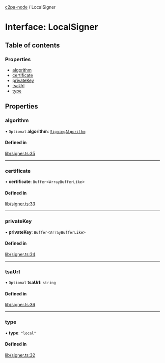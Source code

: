[c2pa-node](../README.md) / LocalSigner

# Interface: LocalSigner

## Table of contents

### Properties

- [algorithm](LocalSigner.md#algorithm)
- [certificate](LocalSigner.md#certificate)
- [privateKey](LocalSigner.md#privatekey)
- [tsaUrl](LocalSigner.md#tsaurl)
- [type](LocalSigner.md#type)

## Properties

### algorithm

• `Optional` **algorithm**: [`SigningAlgorithm`](../enums/SigningAlgorithm.md)

#### Defined in

[lib/signer.ts:35](https://github.com/contentauth/c2pa-node/blob/2485c13/js-src/lib/signer.ts#L35)

___

### certificate

• **certificate**: `Buffer`\<`ArrayBufferLike`\>

#### Defined in

[lib/signer.ts:33](https://github.com/contentauth/c2pa-node/blob/2485c13/js-src/lib/signer.ts#L33)

___

### privateKey

• **privateKey**: `Buffer`\<`ArrayBufferLike`\>

#### Defined in

[lib/signer.ts:34](https://github.com/contentauth/c2pa-node/blob/2485c13/js-src/lib/signer.ts#L34)

___

### tsaUrl

• `Optional` **tsaUrl**: `string`

#### Defined in

[lib/signer.ts:36](https://github.com/contentauth/c2pa-node/blob/2485c13/js-src/lib/signer.ts#L36)

___

### type

• **type**: ``"local"``

#### Defined in

[lib/signer.ts:32](https://github.com/contentauth/c2pa-node/blob/2485c13/js-src/lib/signer.ts#L32)
